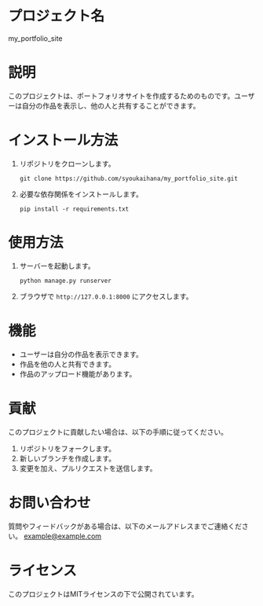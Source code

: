# プロジェクト名
my_portfolio_site

# 説明
このプロジェクトは、ポートフォリオサイトを作成するためのものです。ユーザーは自分の作品を表示し、他の人と共有することができます。

# インストール方法
1. リポジトリをクローンします。
   ```
   git clone https://github.com/syoukaihana/my_portfolio_site.git
   ```
2. 必要な依存関係をインストールします。
   ```
   pip install -r requirements.txt
   ```

# 使用方法
1. サーバーを起動します。
   ```
   python manage.py runserver
   ```
2. ブラウザで `http://127.0.0.1:8000` にアクセスします。

# 機能
- ユーザーは自分の作品を表示できます。
- 作品を他の人と共有できます。
- 作品のアップロード機能があります。

# 貢献
このプロジェクトに貢献したい場合は、以下の手順に従ってください。
1. リポジトリをフォークします。
2. 新しいブランチを作成します。
3. 変更を加え、プルリクエストを送信します。

# お問い合わせ
質問やフィードバックがある場合は、以下のメールアドレスまでご連絡ください。
example@example.com

# ライセンス
このプロジェクトはMITライセンスの下で公開されています。
